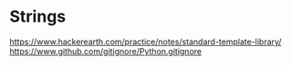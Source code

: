 # Strings
https://www.hackerearth.com/practice/notes/standard-template-library/
 https://www.github.com/gitignore/Python.gitignore 
